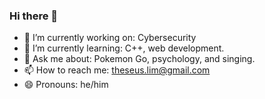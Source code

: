 ### Hi there 👋
- 🔭 I’m currently working on: Cybersecurity
- 🌱 I’m currently learning: C++, web development.
- 💬 Ask me about: Pokemon Go, psychology, and singing.
- 📫 How to reach me: theseus.lim@gmail.com
- 😄 Pronouns: he/him


<!--
**theseus27/theseus27** is a ✨ _special_ ✨ repository because its `README.md` (this file) appears on your GitHub profile.

Here are some ideas to get you started:
-->
